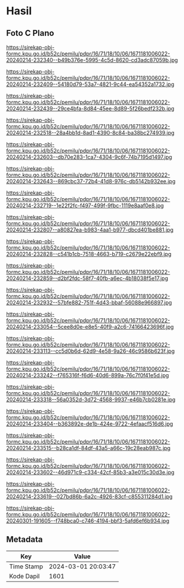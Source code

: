 # Hasil

## Foto C Plano

https://sirekap-obj-formc.kpu.go.id/b52c/pemilu/pdpr/16/71/18/10/06/1671181006022-20240214-232340--b49b376e-5995-4c5d-8620-cd3adc87059b.jpg

https://sirekap-obj-formc.kpu.go.id/b52c/pemilu/pdpr/16/71/18/10/06/1671181006022-20240214-232409--54180d79-53a7-4821-9c44-ea54352a1732.jpg

https://sirekap-obj-formc.kpu.go.id/b52c/pemilu/pdpr/16/71/18/10/06/1671181006022-20240214-232439--29ce4bfa-8d84-45ee-8d89-5f26bedf232b.jpg

https://sirekap-obj-formc.kpu.go.id/b52c/pemilu/pdpr/16/71/18/10/06/1671181006022-20240214-232518--28a4bb1d-8ad1-4390-8c84-ba38bc274939.jpg

https://sirekap-obj-formc.kpu.go.id/b52c/pemilu/pdpr/16/71/18/10/06/1671181006022-20240214-232603--db70e283-1ca7-4304-9c6f-74b7195d1497.jpg

https://sirekap-obj-formc.kpu.go.id/b52c/pemilu/pdpr/16/71/18/10/06/1671181006022-20240214-232643--869cbc37-72b4-41d8-976c-db5142b932ee.jpg

https://sirekap-obj-formc.kpu.go.id/b52c/pemilu/pdpr/16/71/18/10/06/1671181006022-20240214-232719--1e22f2fc-f497-499f-9fbc-1119e8aaf0e8.jpg

https://sirekap-obj-formc.kpu.go.id/b52c/pemilu/pdpr/16/71/18/10/06/1671181006022-20240214-232807--a80827ea-b983-4aa1-b977-dbcd401be881.jpg

https://sirekap-obj-formc.kpu.go.id/b52c/pemilu/pdpr/16/71/18/10/06/1671181006022-20240214-232828--c541b1cb-7518-4663-b719-c2679e22ebf9.jpg

https://sirekap-obj-formc.kpu.go.id/b52c/pemilu/pdpr/16/71/18/10/06/1671181006022-20240214-232859--d2bf2fdc-58f7-40fb-a6ec-4b18038f5e17.jpg

https://sirekap-obj-formc.kpu.go.id/b52c/pemilu/pdpr/16/71/18/10/06/1671181006022-20240214-232932--57bfe882-751f-4d43-bbaf-56088e966897.jpg

https://sirekap-obj-formc.kpu.go.id/b52c/pemilu/pdpr/16/71/18/10/06/1671181006022-20240214-233054--5cee8d0e-e8e5-40f9-a2c6-74166423696f.jpg

https://sirekap-obj-formc.kpu.go.id/b52c/pemilu/pdpr/16/71/18/10/06/1671181006022-20240214-233113--cc5d0b6d-62d9-4e58-9a26-46c9586b623f.jpg

https://sirekap-obj-formc.kpu.go.id/b52c/pemilu/pdpr/16/71/18/10/06/1671181006022-20240214-233242--f765316f-f6d6-40d6-899a-76c7f0f41e5d.jpg

https://sirekap-obj-formc.kpu.go.id/b52c/pemilu/pdpr/16/71/18/10/06/1671181006022-20240214-233318--56a0352d-3d72-4568-9937-e46b7cb0281e.jpg

https://sirekap-obj-formc.kpu.go.id/b52c/pemilu/pdpr/16/71/18/10/06/1671181006022-20240214-233404--b363892e-de1b-424e-9722-4efaacf516d6.jpg

https://sirekap-obj-formc.kpu.go.id/b52c/pemilu/pdpr/16/71/18/10/06/1671181006022-20240214-233515--b28ca1df-84df-43a5-a66c-19c28eab987c.jpg

https://sirekap-obj-formc.kpu.go.id/b52c/pemilu/pdpr/16/71/18/10/06/1671181006022-20240214-233602--46d971c9-c334-42cf-85b3-a3e015c30d3e.jpg

https://sirekap-obj-formc.kpu.go.id/b52c/pemilu/pdpr/16/71/18/10/06/1671181006022-20240214-233619--027bd86b-6a2c-4926-83cf-c855311284d1.jpg

https://sirekap-obj-formc.kpu.go.id/b52c/pemilu/pdpr/16/71/18/10/06/1671181006022-20240301-191605--f748bca0-c746-4194-bbf3-5afd6ef6b934.jpg


## Metadata

| Key        | Value               |
| ---------- | ------------------- |
| Time Stamp | 2024-03-01 20:03:47 |
| Kode Dapil | 1601                |



